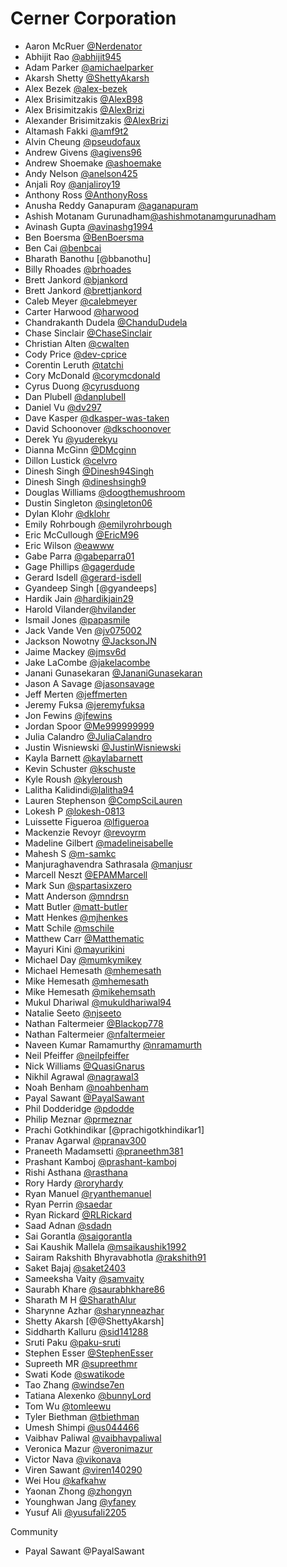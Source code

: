 # Cerner Corporation

- Aaron McRuer [@Nerdenator]
- Abhijit Rao [@abhijit945]
- Adam Parker [@amichaelparker]
- Akarsh Shetty [@ShettyAkarsh]
- Alex Bezek [@alex-bezek]
- Alex Brisimitzakis [@AlexB98]
- Alex Brisimitzakis [@AlexBrizi]
- Alexander Brisimitzakis [@AlexBrizi]
- Altamash Fakki [@amf9t2]
- Alvin Cheung [@pseudofaux]
- Andrew Givens [@agivens96]
- Andrew Shoemake [@ashoemake]
- Andy Nelson [@anelson425]
- Anjali Roy [@anjaliroy19]
- Anthony Ross [@AnthonyRoss]
- Anusha Reddy Ganapuram [@aganapuram]
- Ashish Motanam Gurunadham[@ashishmotanamgurunadham]
- Avinash Gupta [@avinashg1994]
- Ben Boersma [@BenBoersma]
- Ben Cai [@benbcai]
- Bharath Banothu [@bbanothu]
- Billy Rhoades [@brhoades]
- Brett Jankord [@bjankord]
- Brett Jankord [@brettjankord]
- Caleb Meyer [@calebmeyer]
- Carter Harwood [@harwood]
- Chandrakanth Dudela [@ChanduDudela]
- Chase Sinclair [@ChaseSinclair]
- Christian Alten [@cwalten]
- Cody Price [@dev-cprice]
- Corentin Leruth [@tatchi]
- Cory McDonald [@corymcdonald]
- Cyrus Duong [@cyrusduong]
- Dan Plubell [@danplubell]
- Daniel Vu [@dv297]
- Dave Kasper [@dkasper-was-taken]
- David Schoonover [@dkschoonover]
- Derek Yu [@yuderekyu]
- Dianna McGinn [@DMcginn]
- Dillon Lustick [@celvro]
- Dinesh Singh [@Dinesh94Singh]
- Dinesh Singh [@dineshsingh9]
- Douglas Williams [@doogthemushroom]
- Dustin Singleton [@singleton06]
- Dylan Klohr [@dklohr]
- Emily Rohrbough [@emilyrohrbough]
- Eric McCullough [@EricM96]
- Eric Wilson [@eawww]
- Gabe Parra [@gabeparra01]
- Gage Phillips [@gagerdude]
- Gerard Isdell [@gerard-isdell]
- Gyandeep Singh [@gyandeeps]
- Hardik Jain [@hardikjain29]
- Harold Vilander[@hvilander]
- Ismail Jones [@papasmile]
- Jack Vande Ven [@jv075002]
- Jackson Nowotny [@JacksonJN]
- Jaime Mackey [@jmsv6d]
- Jake LaCombe [@jakelacombe]
- Janani Gunasekaran [@JananiGunasekaran]
- Jason A Savage [@jasonsavage]
- Jeff Merten [@jeffmerten]
- Jeremy Fuksa [@jeremyfuksa]
- Jon Fewins [@jfewins]
- Jordan Spoor [@Me999999999]
- Julia Calandro [@JuliaCalandro]
- Justin Wisniewski [@JustinWisniewski]
- Kayla Barnett [@kaylabarnett]
- Kevin Schuster [@kschuste]
- Kyle Roush [@kyleroush]
- Lalitha Kalidindi[@lalitha94]
- Lauren Stephenson [@CompSciLauren]
- Lokesh P [@lokesh-0813]
- Luissette Figueroa [@lfigueroa]
- Mackenzie Revoyr [@revoyrm]
- Madeline Gilbert [@madelineisabelle]
- Mahesh S [@m-samkc]
- Manjuraghavendra Sathrasala [@manjusr]
- Marcell Neszt [@EPAMMarcell]
- Mark Sun [@spartasixzero]
- Matt Anderson [@mndrsn]
- Matt Butler [@matt-butler]
- Matt Henkes [@mjhenkes]
- Matt Schile [@mschile]
- Matthew Carr [@Matthematic]
- Mayuri Kini [@mayurikini]
- Michael Day [@mumkymikey]
- Michael Hemesath [@mhemesath]
- Mike Hemesath [@mhemesath]
- Mike Hemesath [@mikehemsath]
- Mukul Dhariwal [@mukuldhariwal94]
- Natalie Seeto [@njseeto]
- Nathan Faltermeier [@Blackop778]
- Nathan Faltermeier [@nfaltermeier]
- Naveen Kumar Ramamurthy [@nramamurth]
- Neil Pfeiffer [@neilpfeiffer]
- Nick Williams [@QuasiGnarus]
- Nikhil Agrawal [@nagrawal3]
- Noah Benham [@noahbenham]
- Payal Sawant [@PayalSawant]
- Phil Dodderidge [@pdodde]
- Philip Meznar [@prmeznar]
- Prachi Gotkhindikar [@prachigotkhindikar1]
- Pranav Agarwal [@pranav300]
- Praneeth Madamsetti [@praneethm381]
- Prashant Kamboj [@prashant-kamboj]
- Rishi Asthana [@rasthana]
- Rory Hardy [@roryhardy]
- Ryan Manuel [@ryanthemanuel]
- Ryan Perrin [@saedar]
- Ryan Rickard [@RLRickard]
- Saad Adnan [@sdadn]
- Sai Gorantla [@saigorantla]
- Sai Kaushik Mallela [@msaikaushik1992]
- Sairam Rakshith Bhyravabhotla [@rakshith91]
- Saket Bajaj [@saket2403]
- Sameeksha Vaity [@samvaity]
- Saurabh Khare [@saurabhkhare86]
- Sharath M H [@SharathAlur]
- Sharynne Azhar [@sharynneazhar]
- Shetty Akarsh [@@ShettyAkarsh]
- Siddharth Kalluru [@sid141288]
- Sruti Paku [@paku-sruti]
- Stephen Esser [@StephenEsser]
- Supreeth MR [@supreethmr]
- Swati Kode [@swatikode]
- Tao Zhang [@windse7en]
- Tatiana Alexenko [@bunnyLord]
- Tom Wu [@tomleewu]
- Tyler Biethman [@tbiethman]
- Umesh Shimpi [@us044466]
- Vaibhav Paliwal [@vaibhavpaliwal]
- Veronica Mazur [@veronimazur]
- Victor Nava [@vikonava]
- Viren Sawant [@viren140290]
- Wei Hou [@kafkahw]
- Yaonan Zhong [@zhongyn]
- Younghwan Jang [@yfaney]
- Yusuf Ali [@yusufali2205]

Community

- Payal Sawant @PayalSawant

[@abhijit945]: https://github.com/abhijit945
[@aganapuram]: https://github.com/aganapuram
[@agivens96]: https://github.com/agivens96
[@alex-bezek]: https://github.com/alex-bezek
[@AlexB98]: https://github.com/AlexB98
[@AlexBrizi]: https://github.com/AlexBrizi
[@amf9t2]: https://github.com/amf9t2
[@amichaelparker]: https://github.com/amichaelparker
[@anelson425]: https://github.com/anelson425
[@anjaliroy19]: https://github.com/anjaliroy19
[@AnthonyRoss]: https://github.com/AnthonyRoss
[@ashishmotanamgurunadham]: https://github.com/AshishMotanamGurunadham
[@ashoemake]: https://github.com/Andrew-Shoemake
[@avinashg1994]: https://github.com/avinashg1994
[@benbcai]: https://github.com/benbcai
[@BenBoersma]: https://github.com/BenBoersma
[@bjankord]: https://github.com/bjankord
[@Blackop778]: https://github.com/Blackop778
[@brettjankord]: https://github.com/bjankord
[@brhoades]: https://github.com/brhoades
[@bunnyLord]: https://github.com/bunnyLord
[@calebmeyer]: https://github.com/calebmeyer
[@celvro]: https://github.com/celvro
[@ChanduDudela]: https://github.com/ChanduDudela
[@ChaseSinclair]: https://github.com/ChaseSinclair
[@CompSciLauren]: https://github.com/CompSciLauren
[@CoryMcDonald]: https://github.com/CoryMcDonald
[@cwalten]: https://github.com/cwalten
[@cyrusduong]: https://github.com/cyrusduong
[@danplubell]: https://github.com/danplubell
[@dev-cprice]: https://github.com/dev-cprice
[@dinesh94singh]: https://github.com/Dinesh94Singh
[@dineshsingh9]: https://github.com/DineshSingh9
[@dkasper-was-taken]: https://github.com/dkasper-was-taken
[@dklohr]: https://github.com/dklohr
[@dkschoonover]: https://github.com/dkschoonover
[@DMcginn]: https://github.com/DMcginn
[@doogthemushroom]: https://github.com/doogthemushroom
[@dv297]: https://github.com/dv297
[@eawww]: https://github.com/eawww
[@emilyrohrbough]: https://github.com/emilyrohrbough
[@EPAMMarcell]: https://github.com/EPAMMarcell
[@EricM96]: https://github.com/EricM96
[@gabeparra01]: https://github.com/gabeparra01
[@gagerdude]: https://github.com/gagerdude
[@gerard-isdell]: https://github.com/gerard-isdell
[@hardikjain29]: https://github.com/hardikjain29
[@harwood]: https://github.com/harwood
[@hvilander]: https://github.com/hvilander
[@JacksonJN]: https://github.com/JacksonJN
[@jakelacombe]: https://github.com/jakelacombe
[@JananiGunasekaran]: https://github.com/JananiGunasekaran
[@jasonsavage]: https://github.com/TheSavageDev
[@jeffmerten]: https://github.com/jeffmerten
[@jeremyfuksa]: https://github.com/jeremyfuksa
[@jfewins]: http://github.com/jfewins
[@jmsv6d]: https://github.com/jmsv6d
[@JuliaCalandro]: https://github.com/JuliaCalandro
[@JustinWisniewski]: https://github.com/JustinWisniewski
[@jv075002]: https://github.com/jv075002
[@kafkahw]: https://github.com/kafkahw
[@kaylabarnett]: https://github.com/kaylabarnett
[@kschuste]: https://github.com/kschuste
[@kyleroush]: https://github.com/kyleroush
[@lalitha94]: https://github.com/lalitha94
[@lfigueroa]: https://github.com/lcf-1
[@lokesh-0813]: https://github.com/lokesh-0813
[@m-samkc]: https://github.com/m-samkc
[@madelineisabelle]: https://github.com/madelineisabelle
[@manjusr]: https://github.com/manjusr
[@matt-butler]: https://github.com/matt-butler
[@Matthematic]: https://github.com/Matthematic
[@mayurikini]: https://github.com/mayurikini
[@Me999999999]: https://github.com/Me999999999
[@mhemesath]: https://github.com/mhemesath
[@mikehemsath]: https://github.com/mhemesath
[@mjhenkes]: https://github.com/mjhenkes
[@mndrsn]: https://github.com/mndrsn
[@msaikaushik1992]: https://github.com/msaikaushik1992
[@mschile]: https://github.com/mschile
[@mukuldhariwal94]: https://github.com/mukuldhariwal94
[@mumkymikey]: https://github.com/mumkymikey
[@nagrawal3]: https://github.com/nagrawal3
[@neilpfeiffer]: https://github.com/neilpfeiffer
[@Nerdenator]: https://github.com/Nerdenator
[@nfaltermeier]: https://github.com/nfaltermeier
[@njseeto]: https://github.com/njseeto
[@noahbenham]: https://github.com/noahbenham
[@nramamurth]: https://github.com/nramamurth
[@paku-sruti]: https://github.com/paku-sruti
[@papasmile]: https://github.com/papasmile
[@PayalSawant]: https://github.com/PayalSawant
[@pdodde]: https://github.com/pdodde
[@pranav300]: https://github.com/pranav300
[@praneethm381]: https://github.com/praneethm381
[@prashant-kamboj]: https://github.com/Prashant-Kamboj
[@prmeznar]: https://github.com/prmeznar
[@pseudofaux]: https://github.com/pseudofaux
[@QuasiGnarus]: https://github.com/QuasiGnarus
[@rakshith91]: https://github.com/rakshith91
[@rasthana]: https://github.com/rasthana
[@revoyrm]: https://github.com/revoyrm
[@RLRickard]: https://github.com/RLRickard
[@roryhardy]: https://github.com/roryhardy
[@ryanthemanuel]: https://github.com/ryanthemanuel
[@saedar]: https://github.com/saedar
[@saigorantla]: https://github.com/saigorantla
[@saket2403]: https://github.com/saket2403
[@samvaity]: https://github.com/samvaity
[@saurabhkhare86]: https://github.com/SaurabhKhare86
[@sdadn]: https://github.com/sdadn
[@sharathalur]: https://github.com/SharathAlur
[@sharynneazhar]: https://github.com/sharynneazhar
[@ShettyAkarsh]: https://github.com/ShettyAkarsh
[@sid141288]: https://github.com/sid141288
[@singleton06]: https://github.com/Singleton06
[@spartasixzero]: https://github.com/SpartaSixZero
[@StephenEsser]: https://github.com/StephenEsser
[@supreethmr]: https://github.com/supreethmr
[@swatikode]: https://github.com/swatikode
[@tatchi]: https://github.com/tatchi
[@tbiethman]: https://github.com/tbiethman
[@tomleewu]: https:/github.com/tomleewu
[@us044466]: https://github.com/us044466
[@vaibhavpaliwal]: https://github.com/vaibhavpaliwal
[@veronimazur]: https://github.com/veronimazur
[@vikonava]: https://github.com/vikonava
[@viren140290]: https://github.com/viren140290
[@vobango]:https://github.com/vobango
[@windse7en]: https://github.com/windse7en
[@yfaney]: http://github.com/yfaney
[@yuderekyu]: https://github.com/yuderekyu
[@yusufali2205]: https://github.com/yusufali2205
[@zhongyn]: https://github.com/zhongyn
